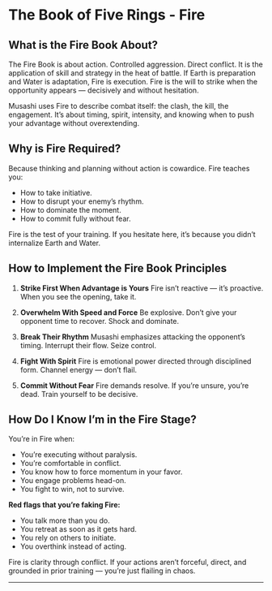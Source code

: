 # The Book of Five Rings - Fire

## What is the Fire Book About?

The Fire Book is about action. Controlled aggression. Direct conflict. It is the application of skill and strategy in the heat of battle. If Earth is preparation and Water is adaptation, Fire is execution. Fire is the will to strike when the opportunity appears — decisively and without hesitation.

Musashi uses Fire to describe combat itself: the clash, the kill, the engagement. It’s about timing, spirit, intensity, and knowing when to push your advantage without overextending.

## Why is Fire Required?

Because thinking and planning without action is cowardice. Fire teaches you:

* How to take initiative.
* How to disrupt your enemy’s rhythm.
* How to dominate the moment.
* How to commit fully without fear.

Fire is the test of your training. If you hesitate here, it’s because you didn’t internalize Earth and Water.

## How to Implement the Fire Book Principles

1. **Strike First When Advantage is Yours**
   Fire isn’t reactive — it’s proactive. When you see the opening, take it.

2. **Overwhelm With Speed and Force**
   Be explosive. Don’t give your opponent time to recover. Shock and dominate.

3. **Break Their Rhythm**
   Musashi emphasizes attacking the opponent’s timing. Interrupt their flow. Seize control.

4. **Fight With Spirit**
   Fire is emotional power directed through disciplined form. Channel energy — don’t flail.

5. **Commit Without Fear**
   Fire demands resolve. If you’re unsure, you’re dead. Train yourself to be decisive.

## How Do I Know I’m in the Fire Stage?

You’re in Fire when:

* You’re executing without paralysis.
* You’re comfortable in conflict.
* You know how to force momentum in your favor.
* You engage problems head-on.
* You fight to win, not to survive.

**Red flags that you’re faking Fire:**

* You talk more than you do.
* You retreat as soon as it gets hard.
* You rely on others to initiate.
* You overthink instead of acting.

Fire is clarity through conflict. If your actions aren’t forceful, direct, and grounded in prior training — you’re just flailing in chaos.

---